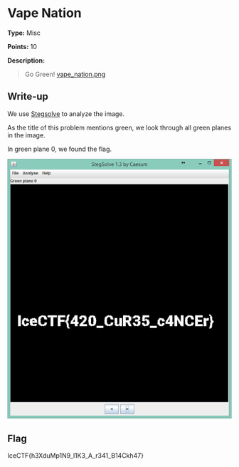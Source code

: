 # Vape Nation

**Type:** Misc

**Points:** 10

**Description:**

>Go Green!    [vape_nation.png](vape_nation.png)

## Write-up

We use [Stegsolve](http://www.caesum.com/handbook/stego.htm) to analyze the image.

As the title of this problem mentions green, we look through all green planes in the image.

In green plane 0, we found the flag.

![vape_nation_flag.png](vape_nation_flag.png)

## Flag
IceCTF{h3XduMp1N9_l1K3_A_r341_B14Ckh47}
